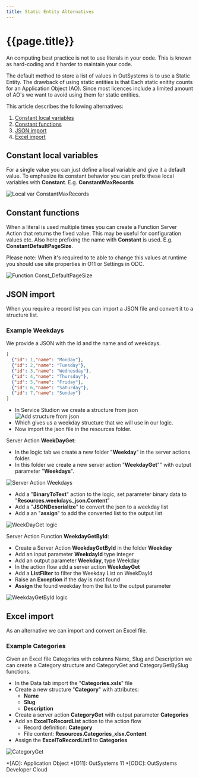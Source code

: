 ```yaml
---
title: Static Entity Alternatives
---
```

# {{page.title}}

An computing best practice is not to use literals in your code. This is known as hard-coding and it harder to maintain your code.

The default method to store a list of values in OutSystems is to use a Static Entity. The drawback of using static entities is that Each static enitity counts for an Application Object (AO). Since most licences include a limited amount of AO's we want to avoid using them for static entities.

This article describes the following alternatives:

1. [Constant local variables](#constant-local-variables)
1. [Constant functions](#constant-functions)
1. [JSON import](#json-import)
1. [Excel import](#excel-import)

## Constant local variables

For a single value you can just define a local variable and give it a default value. To emphasize its constant behavior you can prefix these local variables with **Constant**. E.g. **ConstantMaxRecords**

![Local var ConstantMaxRecords](/how-to/images/ConstantMaxRecords.png)

## Constant functions

When a literal is used multiple times you can create a Function Server Action that returns the fixed value. This may be useful for configuration values etc. Also here prefixing the name with **Constant** is used. E.g. **ConstantDefaultPageSize**.

Please note: When it's required to te able to change this values at runtime you should use site properties in O11 or Settings in ODC.

![Function Const_DefaultPageSize](/how-to/images/Function_ConstantDefaultPageSize.png)

## JSON import

When you require a record list you can import a JSON file and convert it to a structure list.

### Example Weekdays

We provide a JSON with the id and the name and of weekdays.

```json
[
  {"id": 1,"name": "Monday"},
  {"id": 2,"name": "Tuesday"},
  {"id": 3,"name": "Wednesday"},
  {"id": 4,"name": "Thursday"},
  {"id": 5,"name": "Friday"},
  {"id": 6,"name": "Saturday"},
  {"id": 7,"name": "Sunday"}
]
```

* In Service Studion we create a structure from json
![Add structure from json](/how-to/images/AddStructureFromJSon.png)
* Which gives us a weekday structure that we will use in our logic.
* Now import the json file in the resources folder.

Server Action **WeekDayGet**:

* In the logic tab we create a new folder "**Weekday**" in the server actions folder.
* In this folder we create a new server action "**WeekdayGet**"" with output parameter "**Weekdays**".

![Server Action Weekdays](/how-to/images/SA_Weekdays.png)

* Add a "**BinaryToText**" action to the logic, set parameter binary data to "**Resources.weekdays_json.Content**"
* Add a "**JSONDeserialize**" to convert the json to a weekday list
* Add a an "**assign**" to add the converted list to the output list

![WeekDayGet logic](/how-to/images/WeekDayGetLogic.png)

Server Action Function **WeekdayGetById**:

* Create a Server Action **WeekdayGetById** in the folder **Weekday**
* Add an input parameter **WeekdayId** type integer
* Add an output parameter **Weekday**, type Weekday
* In the action flow add a server action **WeekdayGet**
* Add a **ListFilter** to filter the Weekday List on WeekDayId
* Raise an **Exception** if the day is nost found
* **Assign** the found weekday from the list to the output parameter

![WeekdayGetById logic](/how-to/images/WeekDayGetById.png)

## Excel import

As an alternative we can import and convert an Excel file.

### Example Categories

Given an Excel file Categories with columns Name, Slug and Description we can create a Category structure and CategoryGet and CategoryGetBySlug functions.

* In the Data tab import the "**Categories.xsls**" file
* Create a new structure "**Category**" with attributes:
    * **Name**
    * **Slug**
    * **Description**
* Create a server action **CategoryGet** with output parameter **Categories**
* Add an **ExcelToRecordList** action to the action flow
    * Record definition: **Category**
    * File content: **Resources.Categories_xlsx.Content**
* Assign the **ExcelToRecordList1** to **Categories**

![CategoryGet](/how-to/images/CategoryGet.png)

*[AO]: Application Object
*[O11]: OutSystems 11
*[ODC]: OutSystems Developer Cloud
